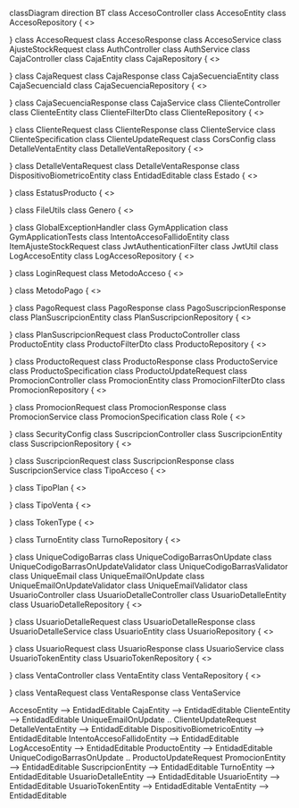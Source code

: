 classDiagram
direction BT
class AccesoController
class AccesoEntity
class AccesoRepository {
<<Interface>>

}
class AccesoRequest
class AccesoResponse
class AccesoService
class AjusteStockRequest
class AuthController
class AuthService
class CajaController
class CajaEntity
class CajaRepository {
<<Interface>>

}
class CajaRequest
class CajaResponse
class CajaSecuenciaEntity
class CajaSecuenciaId
class CajaSecuenciaRepository {
<<Interface>>

}
class CajaSecuenciaResponse
class CajaService
class ClienteController
class ClienteEntity
class ClienteFilterDto
class ClienteRepository {
<<Interface>>

}
class ClienteRequest
class ClienteResponse
class ClienteService
class ClienteSpecification
class ClienteUpdateRequest
class CorsConfig
class DetalleVentaEntity
class DetalleVentaRepository {
<<Interface>>

}
class DetalleVentaRequest
class DetalleVentaResponse
class DispositivoBiometricoEntity
class EntidadEditable
class Estado {
<<enumeration>>

}
class EstatusProducto {
<<enumeration>>

}
class FileUtils
class Genero {
<<enumeration>>

}
class GlobalExceptionHandler
class GymApplication
class GymApplicationTests
class IntentoAccesoFallidoEntity
class ItemAjusteStockRequest
class JwtAuthenticationFilter
class JwtUtil
class LogAccesoEntity
class LogAccesoRepository {
<<Interface>>

}
class LoginRequest
class MetodoAcceso {
<<enumeration>>

}
class MetodoPago {
<<enumeration>>

}
class PagoRequest
class PagoResponse
class PagoSuscripcionResponse
class PlanSuscripcionEntity
class PlanSuscripcionRepository {
<<Interface>>

}
class PlanSuscripcionRequest
class ProductoController
class ProductoEntity
class ProductoFilterDto
class ProductoRepository {
<<Interface>>

}
class ProductoRequest
class ProductoResponse
class ProductoService
class ProductoSpecification
class ProductoUpdateRequest
class PromocionController
class PromocionEntity
class PromocionFilterDto
class PromocionRepository {
<<Interface>>

}
class PromocionRequest
class PromocionResponse
class PromocionService
class PromocionSpecification
class Role {
<<enumeration>>

}
class SecurityConfig
class SuscripcionController
class SuscripcionEntity
class SuscripcionRepository {
<<Interface>>

}
class SuscripcionRequest
class SuscripcionResponse
class SuscripcionService
class TipoAcceso {
<<enumeration>>

}
class TipoPlan {
<<enumeration>>

}
class TipoVenta {
<<enumeration>>

}
class TokenType {
<<enumeration>>

}
class TurnoEntity
class TurnoRepository {
<<Interface>>

}
class UniqueCodigoBarras
class UniqueCodigoBarrasOnUpdate
class UniqueCodigoBarrasOnUpdateValidator
class UniqueCodigoBarrasValidator
class UniqueEmail
class UniqueEmailOnUpdate
class UniqueEmailOnUpdateValidator
class UniqueEmailValidator
class UsuarioController
class UsuarioDetalleController
class UsuarioDetalleEntity
class UsuarioDetalleRepository {
<<Interface>>

}
class UsuarioDetalleRequest
class UsuarioDetalleResponse
class UsuarioDetalleService
class UsuarioEntity
class UsuarioRepository {
<<Interface>>

}
class UsuarioRequest
class UsuarioResponse
class UsuarioService
class UsuarioTokenEntity
class UsuarioTokenRepository {
<<Interface>>

}
class VentaController
class VentaEntity
class VentaRepository {
<<Interface>>

}
class VentaRequest
class VentaResponse
class VentaService

AccesoEntity  -->  EntidadEditable 
CajaEntity  -->  EntidadEditable 
ClienteEntity  -->  EntidadEditable 
UniqueEmailOnUpdate  ..  ClienteUpdateRequest 
DetalleVentaEntity  -->  EntidadEditable 
DispositivoBiometricoEntity  -->  EntidadEditable 
IntentoAccesoFallidoEntity  -->  EntidadEditable 
LogAccesoEntity  -->  EntidadEditable 
ProductoEntity  -->  EntidadEditable 
UniqueCodigoBarrasOnUpdate  ..  ProductoUpdateRequest 
PromocionEntity  -->  EntidadEditable 
SuscripcionEntity  -->  EntidadEditable 
TurnoEntity  -->  EntidadEditable 
UsuarioDetalleEntity  -->  EntidadEditable 
UsuarioEntity  -->  EntidadEditable 
UsuarioTokenEntity  -->  EntidadEditable 
VentaEntity  -->  EntidadEditable 
